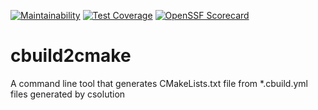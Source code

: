 [![Maintainability](https://qlty.sh/badges/bd793305-62a9-4dbd-9b91-52efbb6a2cb4/maintainability.svg)](https://qlty.sh/gh/Open-CMSIS-Pack/projects/cbuild2cmake)
[![Test Coverage](https://qlty.sh/badges/bd793305-62a9-4dbd-9b91-52efbb6a2cb4/test_coverage.svg)](https://qlty.sh/gh/Open-CMSIS-Pack/projects/cbuild2cmake)
[![OpenSSF Scorecard](https://api.securityscorecards.dev/projects/github.com/Open-CMSIS-Pack/cbuild2cmake/badge)](https://securityscorecards.dev/viewer/?uri=github.com/Open-CMSIS-Pack/cbuild2cmake)

# cbuild2cmake

A command line tool that generates CMakeLists.txt file from *.cbuild.yml files generated by csolution

